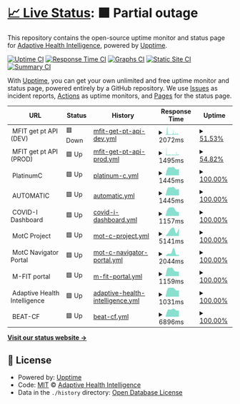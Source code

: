 # [📈 Live Status](https://adaptivehealthintelligence.github.io/site-monitoring): <!--live status--> **🟧 Partial outage**

This repository contains the open-source uptime monitor and status page for [Adaptive Health Intelligence](https://adaptivehealthintelligence.org.au/), powered by [Upptime](https://github.com/upptime/upptime).

[![Uptime CI](https://github.com/adaptivehealthintelligence/site-monitoring/workflows/Uptime%20CI/badge.svg)](https://github.com/adaptivehealthintelligence/site-monitoring/actions?query=workflow%3A%22Uptime+CI%22)
[![Response Time CI](https://github.com/adaptivehealthintelligence/site-monitoring/workflows/Response%20Time%20CI/badge.svg)](https://github.com/adaptivehealthintelligence/site-monitoring/actions?query=workflow%3A%22Response+Time+CI%22)
[![Graphs CI](https://github.com/adaptivehealthintelligence/site-monitoring/workflows/Graphs%20CI/badge.svg)](https://github.com/adaptivehealthintelligence/site-monitoring/actions?query=workflow%3A%22Graphs+CI%22)
[![Static Site CI](https://github.com/adaptivehealthintelligence/site-monitoring/workflows/Static%20Site%20CI/badge.svg)](https://github.com/adaptivehealthintelligence/site-monitoring/actions?query=workflow%3A%22Static+Site+CI%22)
[![Summary CI](https://github.com/adaptivehealthintelligence/site-monitoring/workflows/Summary%20CI/badge.svg)](https://github.com/adaptivehealthintelligence/site-monitoring/actions?query=workflow%3A%22Summary+CI%22)

With [Upptime](https://upptime.js.org), you can get your own unlimited and free uptime monitor and status page, powered entirely by a GitHub repository. We use [Issues](https://github.com/adaptivehealthintelligence/site-monitoring/issues) as incident reports, [Actions](https://github.com/adaptivehealthintelligence/site-monitoring/actions) as uptime monitors, and [Pages](https://adaptivehealthintelligence.github.io/site-monitoring) for the status page.

<!--start: status pages-->
<!-- This summary is generated by Upptime (https://github.com/upptime/upptime) -->
<!-- Do not edit this manually, your changes will be overwritten -->
<!-- prettier-ignore -->
| URL | Status | History | Response Time | Uptime |
| --- | ------ | ------- | ------------- | ------ |
| <img alt="" src="https://icons.duckduckgo.com/ip3/null.ico" height="13"> MFIT get pt API (DEV) | 🟥 Down | [mfit-get-pt-api-dev.yml](https://github.com/adaptivehealthintelligence/site-monitoring/commits/HEAD/history/mfit-get-pt-api-dev.yml) | <details><summary><img alt="Response time graph" src="./graphs/mfit-get-pt-api-dev/response-time-week.png" height="20"> 2072ms</summary><br><a href="https://adaptivehealthintelligence.github.io/site-monitoring/history/mfit-get-pt-api-dev"><img alt="Response time 2072" src="https://img.shields.io/endpoint?url=https%3A%2F%2Fraw.githubusercontent.com%2Fadaptivehealthintelligence%2Fsite-monitoring%2FHEAD%2Fapi%2Fmfit-get-pt-api-dev%2Fresponse-time.json"></a><br><a href="https://adaptivehealthintelligence.github.io/site-monitoring/history/mfit-get-pt-api-dev"><img alt="24-hour response time 1265" src="https://img.shields.io/endpoint?url=https%3A%2F%2Fraw.githubusercontent.com%2Fadaptivehealthintelligence%2Fsite-monitoring%2FHEAD%2Fapi%2Fmfit-get-pt-api-dev%2Fresponse-time-day.json"></a><br><a href="https://adaptivehealthintelligence.github.io/site-monitoring/history/mfit-get-pt-api-dev"><img alt="7-day response time 2072" src="https://img.shields.io/endpoint?url=https%3A%2F%2Fraw.githubusercontent.com%2Fadaptivehealthintelligence%2Fsite-monitoring%2FHEAD%2Fapi%2Fmfit-get-pt-api-dev%2Fresponse-time-week.json"></a><br><a href="https://adaptivehealthintelligence.github.io/site-monitoring/history/mfit-get-pt-api-dev"><img alt="30-day response time 2072" src="https://img.shields.io/endpoint?url=https%3A%2F%2Fraw.githubusercontent.com%2Fadaptivehealthintelligence%2Fsite-monitoring%2FHEAD%2Fapi%2Fmfit-get-pt-api-dev%2Fresponse-time-month.json"></a><br><a href="https://adaptivehealthintelligence.github.io/site-monitoring/history/mfit-get-pt-api-dev"><img alt="1-year response time 2072" src="https://img.shields.io/endpoint?url=https%3A%2F%2Fraw.githubusercontent.com%2Fadaptivehealthintelligence%2Fsite-monitoring%2FHEAD%2Fapi%2Fmfit-get-pt-api-dev%2Fresponse-time-year.json"></a></details> | <details><summary><a href="https://adaptivehealthintelligence.github.io/site-monitoring/history/mfit-get-pt-api-dev">51.53%</a></summary><a href="https://adaptivehealthintelligence.github.io/site-monitoring/history/mfit-get-pt-api-dev"><img alt="All-time uptime 51.53%" src="https://img.shields.io/endpoint?url=https%3A%2F%2Fraw.githubusercontent.com%2Fadaptivehealthintelligence%2Fsite-monitoring%2FHEAD%2Fapi%2Fmfit-get-pt-api-dev%2Fuptime.json"></a><br><a href="https://adaptivehealthintelligence.github.io/site-monitoring/history/mfit-get-pt-api-dev"><img alt="24-hour uptime 54.80%" src="https://img.shields.io/endpoint?url=https%3A%2F%2Fraw.githubusercontent.com%2Fadaptivehealthintelligence%2Fsite-monitoring%2FHEAD%2Fapi%2Fmfit-get-pt-api-dev%2Fuptime-day.json"></a><br><a href="https://adaptivehealthintelligence.github.io/site-monitoring/history/mfit-get-pt-api-dev"><img alt="7-day uptime 51.53%" src="https://img.shields.io/endpoint?url=https%3A%2F%2Fraw.githubusercontent.com%2Fadaptivehealthintelligence%2Fsite-monitoring%2FHEAD%2Fapi%2Fmfit-get-pt-api-dev%2Fuptime-week.json"></a><br><a href="https://adaptivehealthintelligence.github.io/site-monitoring/history/mfit-get-pt-api-dev"><img alt="30-day uptime 51.53%" src="https://img.shields.io/endpoint?url=https%3A%2F%2Fraw.githubusercontent.com%2Fadaptivehealthintelligence%2Fsite-monitoring%2FHEAD%2Fapi%2Fmfit-get-pt-api-dev%2Fuptime-month.json"></a><br><a href="https://adaptivehealthintelligence.github.io/site-monitoring/history/mfit-get-pt-api-dev"><img alt="1-year uptime 51.53%" src="https://img.shields.io/endpoint?url=https%3A%2F%2Fraw.githubusercontent.com%2Fadaptivehealthintelligence%2Fsite-monitoring%2FHEAD%2Fapi%2Fmfit-get-pt-api-dev%2Fuptime-year.json"></a></details>
| <img alt="" src="https://icons.duckduckgo.com/ip3/null.ico" height="13"> MFIT get pt API (PROD) | 🟩 Up | [mfit-get-pt-api-prod.yml](https://github.com/adaptivehealthintelligence/site-monitoring/commits/HEAD/history/mfit-get-pt-api-prod.yml) | <details><summary><img alt="Response time graph" src="./graphs/mfit-get-pt-api-prod/response-time-week.png" height="20"> 1495ms</summary><br><a href="https://adaptivehealthintelligence.github.io/site-monitoring/history/mfit-get-pt-api-prod"><img alt="Response time 1495" src="https://img.shields.io/endpoint?url=https%3A%2F%2Fraw.githubusercontent.com%2Fadaptivehealthintelligence%2Fsite-monitoring%2FHEAD%2Fapi%2Fmfit-get-pt-api-prod%2Fresponse-time.json"></a><br><a href="https://adaptivehealthintelligence.github.io/site-monitoring/history/mfit-get-pt-api-prod"><img alt="24-hour response time 1826" src="https://img.shields.io/endpoint?url=https%3A%2F%2Fraw.githubusercontent.com%2Fadaptivehealthintelligence%2Fsite-monitoring%2FHEAD%2Fapi%2Fmfit-get-pt-api-prod%2Fresponse-time-day.json"></a><br><a href="https://adaptivehealthintelligence.github.io/site-monitoring/history/mfit-get-pt-api-prod"><img alt="7-day response time 1495" src="https://img.shields.io/endpoint?url=https%3A%2F%2Fraw.githubusercontent.com%2Fadaptivehealthintelligence%2Fsite-monitoring%2FHEAD%2Fapi%2Fmfit-get-pt-api-prod%2Fresponse-time-week.json"></a><br><a href="https://adaptivehealthintelligence.github.io/site-monitoring/history/mfit-get-pt-api-prod"><img alt="30-day response time 1495" src="https://img.shields.io/endpoint?url=https%3A%2F%2Fraw.githubusercontent.com%2Fadaptivehealthintelligence%2Fsite-monitoring%2FHEAD%2Fapi%2Fmfit-get-pt-api-prod%2Fresponse-time-month.json"></a><br><a href="https://adaptivehealthintelligence.github.io/site-monitoring/history/mfit-get-pt-api-prod"><img alt="1-year response time 1495" src="https://img.shields.io/endpoint?url=https%3A%2F%2Fraw.githubusercontent.com%2Fadaptivehealthintelligence%2Fsite-monitoring%2FHEAD%2Fapi%2Fmfit-get-pt-api-prod%2Fresponse-time-year.json"></a></details> | <details><summary><a href="https://adaptivehealthintelligence.github.io/site-monitoring/history/mfit-get-pt-api-prod">54.82%</a></summary><a href="https://adaptivehealthintelligence.github.io/site-monitoring/history/mfit-get-pt-api-prod"><img alt="All-time uptime 54.82%" src="https://img.shields.io/endpoint?url=https%3A%2F%2Fraw.githubusercontent.com%2Fadaptivehealthintelligence%2Fsite-monitoring%2FHEAD%2Fapi%2Fmfit-get-pt-api-prod%2Fuptime.json"></a><br><a href="https://adaptivehealthintelligence.github.io/site-monitoring/history/mfit-get-pt-api-prod"><img alt="24-hour uptime 61.44%" src="https://img.shields.io/endpoint?url=https%3A%2F%2Fraw.githubusercontent.com%2Fadaptivehealthintelligence%2Fsite-monitoring%2FHEAD%2Fapi%2Fmfit-get-pt-api-prod%2Fuptime-day.json"></a><br><a href="https://adaptivehealthintelligence.github.io/site-monitoring/history/mfit-get-pt-api-prod"><img alt="7-day uptime 54.82%" src="https://img.shields.io/endpoint?url=https%3A%2F%2Fraw.githubusercontent.com%2Fadaptivehealthintelligence%2Fsite-monitoring%2FHEAD%2Fapi%2Fmfit-get-pt-api-prod%2Fuptime-week.json"></a><br><a href="https://adaptivehealthintelligence.github.io/site-monitoring/history/mfit-get-pt-api-prod"><img alt="30-day uptime 54.82%" src="https://img.shields.io/endpoint?url=https%3A%2F%2Fraw.githubusercontent.com%2Fadaptivehealthintelligence%2Fsite-monitoring%2FHEAD%2Fapi%2Fmfit-get-pt-api-prod%2Fuptime-month.json"></a><br><a href="https://adaptivehealthintelligence.github.io/site-monitoring/history/mfit-get-pt-api-prod"><img alt="1-year uptime 54.82%" src="https://img.shields.io/endpoint?url=https%3A%2F%2Fraw.githubusercontent.com%2Fadaptivehealthintelligence%2Fsite-monitoring%2FHEAD%2Fapi%2Fmfit-get-pt-api-prod%2Fuptime-year.json"></a></details>
| <img alt="" src="https://icons.duckduckgo.com/ip3/null.ico" height="13"> PlatinumC | 🟩 Up | [platinum-c.yml](https://github.com/adaptivehealthintelligence/site-monitoring/commits/HEAD/history/platinum-c.yml) | <details><summary><img alt="Response time graph" src="./graphs/platinum-c/response-time-week.png" height="20"> 1445ms</summary><br><a href="https://adaptivehealthintelligence.github.io/site-monitoring/history/platinum-c"><img alt="Response time 1489" src="https://img.shields.io/endpoint?url=https%3A%2F%2Fraw.githubusercontent.com%2Fadaptivehealthintelligence%2Fsite-monitoring%2FHEAD%2Fapi%2Fplatinum-c%2Fresponse-time.json"></a><br><a href="https://adaptivehealthintelligence.github.io/site-monitoring/history/platinum-c"><img alt="24-hour response time 1266" src="https://img.shields.io/endpoint?url=https%3A%2F%2Fraw.githubusercontent.com%2Fadaptivehealthintelligence%2Fsite-monitoring%2FHEAD%2Fapi%2Fplatinum-c%2Fresponse-time-day.json"></a><br><a href="https://adaptivehealthintelligence.github.io/site-monitoring/history/platinum-c"><img alt="7-day response time 1445" src="https://img.shields.io/endpoint?url=https%3A%2F%2Fraw.githubusercontent.com%2Fadaptivehealthintelligence%2Fsite-monitoring%2FHEAD%2Fapi%2Fplatinum-c%2Fresponse-time-week.json"></a><br><a href="https://adaptivehealthintelligence.github.io/site-monitoring/history/platinum-c"><img alt="30-day response time 1445" src="https://img.shields.io/endpoint?url=https%3A%2F%2Fraw.githubusercontent.com%2Fadaptivehealthintelligence%2Fsite-monitoring%2FHEAD%2Fapi%2Fplatinum-c%2Fresponse-time-month.json"></a><br><a href="https://adaptivehealthintelligence.github.io/site-monitoring/history/platinum-c"><img alt="1-year response time 1489" src="https://img.shields.io/endpoint?url=https%3A%2F%2Fraw.githubusercontent.com%2Fadaptivehealthintelligence%2Fsite-monitoring%2FHEAD%2Fapi%2Fplatinum-c%2Fresponse-time-year.json"></a></details> | <details><summary><a href="https://adaptivehealthintelligence.github.io/site-monitoring/history/platinum-c">100.00%</a></summary><a href="https://adaptivehealthintelligence.github.io/site-monitoring/history/platinum-c"><img alt="All-time uptime 99.16%" src="https://img.shields.io/endpoint?url=https%3A%2F%2Fraw.githubusercontent.com%2Fadaptivehealthintelligence%2Fsite-monitoring%2FHEAD%2Fapi%2Fplatinum-c%2Fuptime.json"></a><br><a href="https://adaptivehealthintelligence.github.io/site-monitoring/history/platinum-c"><img alt="24-hour uptime 100.00%" src="https://img.shields.io/endpoint?url=https%3A%2F%2Fraw.githubusercontent.com%2Fadaptivehealthintelligence%2Fsite-monitoring%2FHEAD%2Fapi%2Fplatinum-c%2Fuptime-day.json"></a><br><a href="https://adaptivehealthintelligence.github.io/site-monitoring/history/platinum-c"><img alt="7-day uptime 100.00%" src="https://img.shields.io/endpoint?url=https%3A%2F%2Fraw.githubusercontent.com%2Fadaptivehealthintelligence%2Fsite-monitoring%2FHEAD%2Fapi%2Fplatinum-c%2Fuptime-week.json"></a><br><a href="https://adaptivehealthintelligence.github.io/site-monitoring/history/platinum-c"><img alt="30-day uptime 100.00%" src="https://img.shields.io/endpoint?url=https%3A%2F%2Fraw.githubusercontent.com%2Fadaptivehealthintelligence%2Fsite-monitoring%2FHEAD%2Fapi%2Fplatinum-c%2Fuptime-month.json"></a><br><a href="https://adaptivehealthintelligence.github.io/site-monitoring/history/platinum-c"><img alt="1-year uptime 99.16%" src="https://img.shields.io/endpoint?url=https%3A%2F%2Fraw.githubusercontent.com%2Fadaptivehealthintelligence%2Fsite-monitoring%2FHEAD%2Fapi%2Fplatinum-c%2Fuptime-year.json"></a></details>
| <img alt="" src="https://icons.duckduckgo.com/ip3/null.ico" height="13"> AUTOMATIC | 🟩 Up | [automatic.yml](https://github.com/adaptivehealthintelligence/site-monitoring/commits/HEAD/history/automatic.yml) | <details><summary><img alt="Response time graph" src="./graphs/automatic/response-time-week.png" height="20"> 1445ms</summary><br><a href="https://adaptivehealthintelligence.github.io/site-monitoring/history/automatic"><img alt="Response time 1458" src="https://img.shields.io/endpoint?url=https%3A%2F%2Fraw.githubusercontent.com%2Fadaptivehealthintelligence%2Fsite-monitoring%2FHEAD%2Fapi%2Fautomatic%2Fresponse-time.json"></a><br><a href="https://adaptivehealthintelligence.github.io/site-monitoring/history/automatic"><img alt="24-hour response time 1275" src="https://img.shields.io/endpoint?url=https%3A%2F%2Fraw.githubusercontent.com%2Fadaptivehealthintelligence%2Fsite-monitoring%2FHEAD%2Fapi%2Fautomatic%2Fresponse-time-day.json"></a><br><a href="https://adaptivehealthintelligence.github.io/site-monitoring/history/automatic"><img alt="7-day response time 1445" src="https://img.shields.io/endpoint?url=https%3A%2F%2Fraw.githubusercontent.com%2Fadaptivehealthintelligence%2Fsite-monitoring%2FHEAD%2Fapi%2Fautomatic%2Fresponse-time-week.json"></a><br><a href="https://adaptivehealthintelligence.github.io/site-monitoring/history/automatic"><img alt="30-day response time 1445" src="https://img.shields.io/endpoint?url=https%3A%2F%2Fraw.githubusercontent.com%2Fadaptivehealthintelligence%2Fsite-monitoring%2FHEAD%2Fapi%2Fautomatic%2Fresponse-time-month.json"></a><br><a href="https://adaptivehealthintelligence.github.io/site-monitoring/history/automatic"><img alt="1-year response time 1458" src="https://img.shields.io/endpoint?url=https%3A%2F%2Fraw.githubusercontent.com%2Fadaptivehealthintelligence%2Fsite-monitoring%2FHEAD%2Fapi%2Fautomatic%2Fresponse-time-year.json"></a></details> | <details><summary><a href="https://adaptivehealthintelligence.github.io/site-monitoring/history/automatic">100.00%</a></summary><a href="https://adaptivehealthintelligence.github.io/site-monitoring/history/automatic"><img alt="All-time uptime 99.16%" src="https://img.shields.io/endpoint?url=https%3A%2F%2Fraw.githubusercontent.com%2Fadaptivehealthintelligence%2Fsite-monitoring%2FHEAD%2Fapi%2Fautomatic%2Fuptime.json"></a><br><a href="https://adaptivehealthintelligence.github.io/site-monitoring/history/automatic"><img alt="24-hour uptime 100.00%" src="https://img.shields.io/endpoint?url=https%3A%2F%2Fraw.githubusercontent.com%2Fadaptivehealthintelligence%2Fsite-monitoring%2FHEAD%2Fapi%2Fautomatic%2Fuptime-day.json"></a><br><a href="https://adaptivehealthintelligence.github.io/site-monitoring/history/automatic"><img alt="7-day uptime 100.00%" src="https://img.shields.io/endpoint?url=https%3A%2F%2Fraw.githubusercontent.com%2Fadaptivehealthintelligence%2Fsite-monitoring%2FHEAD%2Fapi%2Fautomatic%2Fuptime-week.json"></a><br><a href="https://adaptivehealthintelligence.github.io/site-monitoring/history/automatic"><img alt="30-day uptime 100.00%" src="https://img.shields.io/endpoint?url=https%3A%2F%2Fraw.githubusercontent.com%2Fadaptivehealthintelligence%2Fsite-monitoring%2FHEAD%2Fapi%2Fautomatic%2Fuptime-month.json"></a><br><a href="https://adaptivehealthintelligence.github.io/site-monitoring/history/automatic"><img alt="1-year uptime 99.16%" src="https://img.shields.io/endpoint?url=https%3A%2F%2Fraw.githubusercontent.com%2Fadaptivehealthintelligence%2Fsite-monitoring%2FHEAD%2Fapi%2Fautomatic%2Fuptime-year.json"></a></details>
| <img alt="" src="https://icons.duckduckgo.com/ip3/null.ico" height="13"> COVID-I Dashboard | 🟩 Up | [covid-i-dashboard.yml](https://github.com/adaptivehealthintelligence/site-monitoring/commits/HEAD/history/covid-i-dashboard.yml) | <details><summary><img alt="Response time graph" src="./graphs/covid-i-dashboard/response-time-week.png" height="20"> 1157ms</summary><br><a href="https://adaptivehealthintelligence.github.io/site-monitoring/history/covid-i-dashboard"><img alt="Response time 1028" src="https://img.shields.io/endpoint?url=https%3A%2F%2Fraw.githubusercontent.com%2Fadaptivehealthintelligence%2Fsite-monitoring%2FHEAD%2Fapi%2Fcovid-i-dashboard%2Fresponse-time.json"></a><br><a href="https://adaptivehealthintelligence.github.io/site-monitoring/history/covid-i-dashboard"><img alt="24-hour response time 678" src="https://img.shields.io/endpoint?url=https%3A%2F%2Fraw.githubusercontent.com%2Fadaptivehealthintelligence%2Fsite-monitoring%2FHEAD%2Fapi%2Fcovid-i-dashboard%2Fresponse-time-day.json"></a><br><a href="https://adaptivehealthintelligence.github.io/site-monitoring/history/covid-i-dashboard"><img alt="7-day response time 1157" src="https://img.shields.io/endpoint?url=https%3A%2F%2Fraw.githubusercontent.com%2Fadaptivehealthintelligence%2Fsite-monitoring%2FHEAD%2Fapi%2Fcovid-i-dashboard%2Fresponse-time-week.json"></a><br><a href="https://adaptivehealthintelligence.github.io/site-monitoring/history/covid-i-dashboard"><img alt="30-day response time 1157" src="https://img.shields.io/endpoint?url=https%3A%2F%2Fraw.githubusercontent.com%2Fadaptivehealthintelligence%2Fsite-monitoring%2FHEAD%2Fapi%2Fcovid-i-dashboard%2Fresponse-time-month.json"></a><br><a href="https://adaptivehealthintelligence.github.io/site-monitoring/history/covid-i-dashboard"><img alt="1-year response time 1028" src="https://img.shields.io/endpoint?url=https%3A%2F%2Fraw.githubusercontent.com%2Fadaptivehealthintelligence%2Fsite-monitoring%2FHEAD%2Fapi%2Fcovid-i-dashboard%2Fresponse-time-year.json"></a></details> | <details><summary><a href="https://adaptivehealthintelligence.github.io/site-monitoring/history/covid-i-dashboard">100.00%</a></summary><a href="https://adaptivehealthintelligence.github.io/site-monitoring/history/covid-i-dashboard"><img alt="All-time uptime 100.00%" src="https://img.shields.io/endpoint?url=https%3A%2F%2Fraw.githubusercontent.com%2Fadaptivehealthintelligence%2Fsite-monitoring%2FHEAD%2Fapi%2Fcovid-i-dashboard%2Fuptime.json"></a><br><a href="https://adaptivehealthintelligence.github.io/site-monitoring/history/covid-i-dashboard"><img alt="24-hour uptime 100.00%" src="https://img.shields.io/endpoint?url=https%3A%2F%2Fraw.githubusercontent.com%2Fadaptivehealthintelligence%2Fsite-monitoring%2FHEAD%2Fapi%2Fcovid-i-dashboard%2Fuptime-day.json"></a><br><a href="https://adaptivehealthintelligence.github.io/site-monitoring/history/covid-i-dashboard"><img alt="7-day uptime 100.00%" src="https://img.shields.io/endpoint?url=https%3A%2F%2Fraw.githubusercontent.com%2Fadaptivehealthintelligence%2Fsite-monitoring%2FHEAD%2Fapi%2Fcovid-i-dashboard%2Fuptime-week.json"></a><br><a href="https://adaptivehealthintelligence.github.io/site-monitoring/history/covid-i-dashboard"><img alt="30-day uptime 100.00%" src="https://img.shields.io/endpoint?url=https%3A%2F%2Fraw.githubusercontent.com%2Fadaptivehealthintelligence%2Fsite-monitoring%2FHEAD%2Fapi%2Fcovid-i-dashboard%2Fuptime-month.json"></a><br><a href="https://adaptivehealthintelligence.github.io/site-monitoring/history/covid-i-dashboard"><img alt="1-year uptime 100.00%" src="https://img.shields.io/endpoint?url=https%3A%2F%2Fraw.githubusercontent.com%2Fadaptivehealthintelligence%2Fsite-monitoring%2FHEAD%2Fapi%2Fcovid-i-dashboard%2Fuptime-year.json"></a></details>
| <img alt="" src="https://icons.duckduckgo.com/ip3/null.ico" height="13"> MotC Project | 🟩 Up | [mot-c-project.yml](https://github.com/adaptivehealthintelligence/site-monitoring/commits/HEAD/history/mot-c-project.yml) | <details><summary><img alt="Response time graph" src="./graphs/mot-c-project/response-time-week.png" height="20"> 5141ms</summary><br><a href="https://adaptivehealthintelligence.github.io/site-monitoring/history/mot-c-project"><img alt="Response time 3694" src="https://img.shields.io/endpoint?url=https%3A%2F%2Fraw.githubusercontent.com%2Fadaptivehealthintelligence%2Fsite-monitoring%2FHEAD%2Fapi%2Fmot-c-project%2Fresponse-time.json"></a><br><a href="https://adaptivehealthintelligence.github.io/site-monitoring/history/mot-c-project"><img alt="24-hour response time 6832" src="https://img.shields.io/endpoint?url=https%3A%2F%2Fraw.githubusercontent.com%2Fadaptivehealthintelligence%2Fsite-monitoring%2FHEAD%2Fapi%2Fmot-c-project%2Fresponse-time-day.json"></a><br><a href="https://adaptivehealthintelligence.github.io/site-monitoring/history/mot-c-project"><img alt="7-day response time 5141" src="https://img.shields.io/endpoint?url=https%3A%2F%2Fraw.githubusercontent.com%2Fadaptivehealthintelligence%2Fsite-monitoring%2FHEAD%2Fapi%2Fmot-c-project%2Fresponse-time-week.json"></a><br><a href="https://adaptivehealthintelligence.github.io/site-monitoring/history/mot-c-project"><img alt="30-day response time 5141" src="https://img.shields.io/endpoint?url=https%3A%2F%2Fraw.githubusercontent.com%2Fadaptivehealthintelligence%2Fsite-monitoring%2FHEAD%2Fapi%2Fmot-c-project%2Fresponse-time-month.json"></a><br><a href="https://adaptivehealthintelligence.github.io/site-monitoring/history/mot-c-project"><img alt="1-year response time 3694" src="https://img.shields.io/endpoint?url=https%3A%2F%2Fraw.githubusercontent.com%2Fadaptivehealthintelligence%2Fsite-monitoring%2FHEAD%2Fapi%2Fmot-c-project%2Fresponse-time-year.json"></a></details> | <details><summary><a href="https://adaptivehealthintelligence.github.io/site-monitoring/history/mot-c-project">100.00%</a></summary><a href="https://adaptivehealthintelligence.github.io/site-monitoring/history/mot-c-project"><img alt="All-time uptime 99.95%" src="https://img.shields.io/endpoint?url=https%3A%2F%2Fraw.githubusercontent.com%2Fadaptivehealthintelligence%2Fsite-monitoring%2FHEAD%2Fapi%2Fmot-c-project%2Fuptime.json"></a><br><a href="https://adaptivehealthintelligence.github.io/site-monitoring/history/mot-c-project"><img alt="24-hour uptime 100.00%" src="https://img.shields.io/endpoint?url=https%3A%2F%2Fraw.githubusercontent.com%2Fadaptivehealthintelligence%2Fsite-monitoring%2FHEAD%2Fapi%2Fmot-c-project%2Fuptime-day.json"></a><br><a href="https://adaptivehealthintelligence.github.io/site-monitoring/history/mot-c-project"><img alt="7-day uptime 100.00%" src="https://img.shields.io/endpoint?url=https%3A%2F%2Fraw.githubusercontent.com%2Fadaptivehealthintelligence%2Fsite-monitoring%2FHEAD%2Fapi%2Fmot-c-project%2Fuptime-week.json"></a><br><a href="https://adaptivehealthintelligence.github.io/site-monitoring/history/mot-c-project"><img alt="30-day uptime 100.00%" src="https://img.shields.io/endpoint?url=https%3A%2F%2Fraw.githubusercontent.com%2Fadaptivehealthintelligence%2Fsite-monitoring%2FHEAD%2Fapi%2Fmot-c-project%2Fuptime-month.json"></a><br><a href="https://adaptivehealthintelligence.github.io/site-monitoring/history/mot-c-project"><img alt="1-year uptime 99.95%" src="https://img.shields.io/endpoint?url=https%3A%2F%2Fraw.githubusercontent.com%2Fadaptivehealthintelligence%2Fsite-monitoring%2FHEAD%2Fapi%2Fmot-c-project%2Fuptime-year.json"></a></details>
| <img alt="" src="https://icons.duckduckgo.com/ip3/null.ico" height="13"> MotC Navigator Portal | 🟩 Up | [mot-c-navigator-portal.yml](https://github.com/adaptivehealthintelligence/site-monitoring/commits/HEAD/history/mot-c-navigator-portal.yml) | <details><summary><img alt="Response time graph" src="./graphs/mot-c-navigator-portal/response-time-week.png" height="20"> 2044ms</summary><br><a href="https://adaptivehealthintelligence.github.io/site-monitoring/history/mot-c-navigator-portal"><img alt="Response time 1260" src="https://img.shields.io/endpoint?url=https%3A%2F%2Fraw.githubusercontent.com%2Fadaptivehealthintelligence%2Fsite-monitoring%2FHEAD%2Fapi%2Fmot-c-navigator-portal%2Fresponse-time.json"></a><br><a href="https://adaptivehealthintelligence.github.io/site-monitoring/history/mot-c-navigator-portal"><img alt="24-hour response time 847" src="https://img.shields.io/endpoint?url=https%3A%2F%2Fraw.githubusercontent.com%2Fadaptivehealthintelligence%2Fsite-monitoring%2FHEAD%2Fapi%2Fmot-c-navigator-portal%2Fresponse-time-day.json"></a><br><a href="https://adaptivehealthintelligence.github.io/site-monitoring/history/mot-c-navigator-portal"><img alt="7-day response time 2044" src="https://img.shields.io/endpoint?url=https%3A%2F%2Fraw.githubusercontent.com%2Fadaptivehealthintelligence%2Fsite-monitoring%2FHEAD%2Fapi%2Fmot-c-navigator-portal%2Fresponse-time-week.json"></a><br><a href="https://adaptivehealthintelligence.github.io/site-monitoring/history/mot-c-navigator-portal"><img alt="30-day response time 2044" src="https://img.shields.io/endpoint?url=https%3A%2F%2Fraw.githubusercontent.com%2Fadaptivehealthintelligence%2Fsite-monitoring%2FHEAD%2Fapi%2Fmot-c-navigator-portal%2Fresponse-time-month.json"></a><br><a href="https://adaptivehealthintelligence.github.io/site-monitoring/history/mot-c-navigator-portal"><img alt="1-year response time 1260" src="https://img.shields.io/endpoint?url=https%3A%2F%2Fraw.githubusercontent.com%2Fadaptivehealthintelligence%2Fsite-monitoring%2FHEAD%2Fapi%2Fmot-c-navigator-portal%2Fresponse-time-year.json"></a></details> | <details><summary><a href="https://adaptivehealthintelligence.github.io/site-monitoring/history/mot-c-navigator-portal">100.00%</a></summary><a href="https://adaptivehealthintelligence.github.io/site-monitoring/history/mot-c-navigator-portal"><img alt="All-time uptime 99.97%" src="https://img.shields.io/endpoint?url=https%3A%2F%2Fraw.githubusercontent.com%2Fadaptivehealthintelligence%2Fsite-monitoring%2FHEAD%2Fapi%2Fmot-c-navigator-portal%2Fuptime.json"></a><br><a href="https://adaptivehealthintelligence.github.io/site-monitoring/history/mot-c-navigator-portal"><img alt="24-hour uptime 100.00%" src="https://img.shields.io/endpoint?url=https%3A%2F%2Fraw.githubusercontent.com%2Fadaptivehealthintelligence%2Fsite-monitoring%2FHEAD%2Fapi%2Fmot-c-navigator-portal%2Fuptime-day.json"></a><br><a href="https://adaptivehealthintelligence.github.io/site-monitoring/history/mot-c-navigator-portal"><img alt="7-day uptime 100.00%" src="https://img.shields.io/endpoint?url=https%3A%2F%2Fraw.githubusercontent.com%2Fadaptivehealthintelligence%2Fsite-monitoring%2FHEAD%2Fapi%2Fmot-c-navigator-portal%2Fuptime-week.json"></a><br><a href="https://adaptivehealthintelligence.github.io/site-monitoring/history/mot-c-navigator-portal"><img alt="30-day uptime 100.00%" src="https://img.shields.io/endpoint?url=https%3A%2F%2Fraw.githubusercontent.com%2Fadaptivehealthintelligence%2Fsite-monitoring%2FHEAD%2Fapi%2Fmot-c-navigator-portal%2Fuptime-month.json"></a><br><a href="https://adaptivehealthintelligence.github.io/site-monitoring/history/mot-c-navigator-portal"><img alt="1-year uptime 99.97%" src="https://img.shields.io/endpoint?url=https%3A%2F%2Fraw.githubusercontent.com%2Fadaptivehealthintelligence%2Fsite-monitoring%2FHEAD%2Fapi%2Fmot-c-navigator-portal%2Fuptime-year.json"></a></details>
| <img alt="" src="https://icons.duckduckgo.com/ip3/null.ico" height="13"> M-FIT portal | 🟩 Up | [m-fit-portal.yml](https://github.com/adaptivehealthintelligence/site-monitoring/commits/HEAD/history/m-fit-portal.yml) | <details><summary><img alt="Response time graph" src="./graphs/m-fit-portal/response-time-week.png" height="20"> 1159ms</summary><br><a href="https://adaptivehealthintelligence.github.io/site-monitoring/history/m-fit-portal"><img alt="Response time 1159" src="https://img.shields.io/endpoint?url=https%3A%2F%2Fraw.githubusercontent.com%2Fadaptivehealthintelligence%2Fsite-monitoring%2FHEAD%2Fapi%2Fm-fit-portal%2Fresponse-time.json"></a><br><a href="https://adaptivehealthintelligence.github.io/site-monitoring/history/m-fit-portal"><img alt="24-hour response time 795" src="https://img.shields.io/endpoint?url=https%3A%2F%2Fraw.githubusercontent.com%2Fadaptivehealthintelligence%2Fsite-monitoring%2FHEAD%2Fapi%2Fm-fit-portal%2Fresponse-time-day.json"></a><br><a href="https://adaptivehealthintelligence.github.io/site-monitoring/history/m-fit-portal"><img alt="7-day response time 1159" src="https://img.shields.io/endpoint?url=https%3A%2F%2Fraw.githubusercontent.com%2Fadaptivehealthintelligence%2Fsite-monitoring%2FHEAD%2Fapi%2Fm-fit-portal%2Fresponse-time-week.json"></a><br><a href="https://adaptivehealthintelligence.github.io/site-monitoring/history/m-fit-portal"><img alt="30-day response time 1159" src="https://img.shields.io/endpoint?url=https%3A%2F%2Fraw.githubusercontent.com%2Fadaptivehealthintelligence%2Fsite-monitoring%2FHEAD%2Fapi%2Fm-fit-portal%2Fresponse-time-month.json"></a><br><a href="https://adaptivehealthintelligence.github.io/site-monitoring/history/m-fit-portal"><img alt="1-year response time 1159" src="https://img.shields.io/endpoint?url=https%3A%2F%2Fraw.githubusercontent.com%2Fadaptivehealthintelligence%2Fsite-monitoring%2FHEAD%2Fapi%2Fm-fit-portal%2Fresponse-time-year.json"></a></details> | <details><summary><a href="https://adaptivehealthintelligence.github.io/site-monitoring/history/m-fit-portal">100.00%</a></summary><a href="https://adaptivehealthintelligence.github.io/site-monitoring/history/m-fit-portal"><img alt="All-time uptime 100.00%" src="https://img.shields.io/endpoint?url=https%3A%2F%2Fraw.githubusercontent.com%2Fadaptivehealthintelligence%2Fsite-monitoring%2FHEAD%2Fapi%2Fm-fit-portal%2Fuptime.json"></a><br><a href="https://adaptivehealthintelligence.github.io/site-monitoring/history/m-fit-portal"><img alt="24-hour uptime 100.00%" src="https://img.shields.io/endpoint?url=https%3A%2F%2Fraw.githubusercontent.com%2Fadaptivehealthintelligence%2Fsite-monitoring%2FHEAD%2Fapi%2Fm-fit-portal%2Fuptime-day.json"></a><br><a href="https://adaptivehealthintelligence.github.io/site-monitoring/history/m-fit-portal"><img alt="7-day uptime 100.00%" src="https://img.shields.io/endpoint?url=https%3A%2F%2Fraw.githubusercontent.com%2Fadaptivehealthintelligence%2Fsite-monitoring%2FHEAD%2Fapi%2Fm-fit-portal%2Fuptime-week.json"></a><br><a href="https://adaptivehealthintelligence.github.io/site-monitoring/history/m-fit-portal"><img alt="30-day uptime 100.00%" src="https://img.shields.io/endpoint?url=https%3A%2F%2Fraw.githubusercontent.com%2Fadaptivehealthintelligence%2Fsite-monitoring%2FHEAD%2Fapi%2Fm-fit-portal%2Fuptime-month.json"></a><br><a href="https://adaptivehealthintelligence.github.io/site-monitoring/history/m-fit-portal"><img alt="1-year uptime 100.00%" src="https://img.shields.io/endpoint?url=https%3A%2F%2Fraw.githubusercontent.com%2Fadaptivehealthintelligence%2Fsite-monitoring%2FHEAD%2Fapi%2Fm-fit-portal%2Fuptime-year.json"></a></details>
| <img alt="" src="https://icons.duckduckgo.com/ip3/null.ico" height="13"> Adaptive Health Intelligence | 🟩 Up | [adaptive-health-intelligence.yml](https://github.com/adaptivehealthintelligence/site-monitoring/commits/HEAD/history/adaptive-health-intelligence.yml) | <details><summary><img alt="Response time graph" src="./graphs/adaptive-health-intelligence/response-time-week.png" height="20"> 1031ms</summary><br><a href="https://adaptivehealthintelligence.github.io/site-monitoring/history/adaptive-health-intelligence"><img alt="Response time 1066" src="https://img.shields.io/endpoint?url=https%3A%2F%2Fraw.githubusercontent.com%2Fadaptivehealthintelligence%2Fsite-monitoring%2FHEAD%2Fapi%2Fadaptive-health-intelligence%2Fresponse-time.json"></a><br><a href="https://adaptivehealthintelligence.github.io/site-monitoring/history/adaptive-health-intelligence"><img alt="24-hour response time 821" src="https://img.shields.io/endpoint?url=https%3A%2F%2Fraw.githubusercontent.com%2Fadaptivehealthintelligence%2Fsite-monitoring%2FHEAD%2Fapi%2Fadaptive-health-intelligence%2Fresponse-time-day.json"></a><br><a href="https://adaptivehealthintelligence.github.io/site-monitoring/history/adaptive-health-intelligence"><img alt="7-day response time 1031" src="https://img.shields.io/endpoint?url=https%3A%2F%2Fraw.githubusercontent.com%2Fadaptivehealthintelligence%2Fsite-monitoring%2FHEAD%2Fapi%2Fadaptive-health-intelligence%2Fresponse-time-week.json"></a><br><a href="https://adaptivehealthintelligence.github.io/site-monitoring/history/adaptive-health-intelligence"><img alt="30-day response time 1031" src="https://img.shields.io/endpoint?url=https%3A%2F%2Fraw.githubusercontent.com%2Fadaptivehealthintelligence%2Fsite-monitoring%2FHEAD%2Fapi%2Fadaptive-health-intelligence%2Fresponse-time-month.json"></a><br><a href="https://adaptivehealthintelligence.github.io/site-monitoring/history/adaptive-health-intelligence"><img alt="1-year response time 1066" src="https://img.shields.io/endpoint?url=https%3A%2F%2Fraw.githubusercontent.com%2Fadaptivehealthintelligence%2Fsite-monitoring%2FHEAD%2Fapi%2Fadaptive-health-intelligence%2Fresponse-time-year.json"></a></details> | <details><summary><a href="https://adaptivehealthintelligence.github.io/site-monitoring/history/adaptive-health-intelligence">100.00%</a></summary><a href="https://adaptivehealthintelligence.github.io/site-monitoring/history/adaptive-health-intelligence"><img alt="All-time uptime 100.00%" src="https://img.shields.io/endpoint?url=https%3A%2F%2Fraw.githubusercontent.com%2Fadaptivehealthintelligence%2Fsite-monitoring%2FHEAD%2Fapi%2Fadaptive-health-intelligence%2Fuptime.json"></a><br><a href="https://adaptivehealthintelligence.github.io/site-monitoring/history/adaptive-health-intelligence"><img alt="24-hour uptime 100.00%" src="https://img.shields.io/endpoint?url=https%3A%2F%2Fraw.githubusercontent.com%2Fadaptivehealthintelligence%2Fsite-monitoring%2FHEAD%2Fapi%2Fadaptive-health-intelligence%2Fuptime-day.json"></a><br><a href="https://adaptivehealthintelligence.github.io/site-monitoring/history/adaptive-health-intelligence"><img alt="7-day uptime 100.00%" src="https://img.shields.io/endpoint?url=https%3A%2F%2Fraw.githubusercontent.com%2Fadaptivehealthintelligence%2Fsite-monitoring%2FHEAD%2Fapi%2Fadaptive-health-intelligence%2Fuptime-week.json"></a><br><a href="https://adaptivehealthintelligence.github.io/site-monitoring/history/adaptive-health-intelligence"><img alt="30-day uptime 100.00%" src="https://img.shields.io/endpoint?url=https%3A%2F%2Fraw.githubusercontent.com%2Fadaptivehealthintelligence%2Fsite-monitoring%2FHEAD%2Fapi%2Fadaptive-health-intelligence%2Fuptime-month.json"></a><br><a href="https://adaptivehealthintelligence.github.io/site-monitoring/history/adaptive-health-intelligence"><img alt="1-year uptime 100.00%" src="https://img.shields.io/endpoint?url=https%3A%2F%2Fraw.githubusercontent.com%2Fadaptivehealthintelligence%2Fsite-monitoring%2FHEAD%2Fapi%2Fadaptive-health-intelligence%2Fuptime-year.json"></a></details>
| <img alt="" src="https://icons.duckduckgo.com/ip3/null.ico" height="13"> BEAT-CF | 🟩 Up | [beat-cf.yml](https://github.com/adaptivehealthintelligence/site-monitoring/commits/HEAD/history/beat-cf.yml) | <details><summary><img alt="Response time graph" src="./graphs/beat-cf/response-time-week.png" height="20"> 6896ms</summary><br><a href="https://adaptivehealthintelligence.github.io/site-monitoring/history/beat-cf"><img alt="Response time 6392" src="https://img.shields.io/endpoint?url=https%3A%2F%2Fraw.githubusercontent.com%2Fadaptivehealthintelligence%2Fsite-monitoring%2FHEAD%2Fapi%2Fbeat-cf%2Fresponse-time.json"></a><br><a href="https://adaptivehealthintelligence.github.io/site-monitoring/history/beat-cf"><img alt="24-hour response time 6095" src="https://img.shields.io/endpoint?url=https%3A%2F%2Fraw.githubusercontent.com%2Fadaptivehealthintelligence%2Fsite-monitoring%2FHEAD%2Fapi%2Fbeat-cf%2Fresponse-time-day.json"></a><br><a href="https://adaptivehealthintelligence.github.io/site-monitoring/history/beat-cf"><img alt="7-day response time 6896" src="https://img.shields.io/endpoint?url=https%3A%2F%2Fraw.githubusercontent.com%2Fadaptivehealthintelligence%2Fsite-monitoring%2FHEAD%2Fapi%2Fbeat-cf%2Fresponse-time-week.json"></a><br><a href="https://adaptivehealthintelligence.github.io/site-monitoring/history/beat-cf"><img alt="30-day response time 6896" src="https://img.shields.io/endpoint?url=https%3A%2F%2Fraw.githubusercontent.com%2Fadaptivehealthintelligence%2Fsite-monitoring%2FHEAD%2Fapi%2Fbeat-cf%2Fresponse-time-month.json"></a><br><a href="https://adaptivehealthintelligence.github.io/site-monitoring/history/beat-cf"><img alt="1-year response time 6392" src="https://img.shields.io/endpoint?url=https%3A%2F%2Fraw.githubusercontent.com%2Fadaptivehealthintelligence%2Fsite-monitoring%2FHEAD%2Fapi%2Fbeat-cf%2Fresponse-time-year.json"></a></details> | <details><summary><a href="https://adaptivehealthintelligence.github.io/site-monitoring/history/beat-cf">100.00%</a></summary><a href="https://adaptivehealthintelligence.github.io/site-monitoring/history/beat-cf"><img alt="All-time uptime 100.00%" src="https://img.shields.io/endpoint?url=https%3A%2F%2Fraw.githubusercontent.com%2Fadaptivehealthintelligence%2Fsite-monitoring%2FHEAD%2Fapi%2Fbeat-cf%2Fuptime.json"></a><br><a href="https://adaptivehealthintelligence.github.io/site-monitoring/history/beat-cf"><img alt="24-hour uptime 100.00%" src="https://img.shields.io/endpoint?url=https%3A%2F%2Fraw.githubusercontent.com%2Fadaptivehealthintelligence%2Fsite-monitoring%2FHEAD%2Fapi%2Fbeat-cf%2Fuptime-day.json"></a><br><a href="https://adaptivehealthintelligence.github.io/site-monitoring/history/beat-cf"><img alt="7-day uptime 100.00%" src="https://img.shields.io/endpoint?url=https%3A%2F%2Fraw.githubusercontent.com%2Fadaptivehealthintelligence%2Fsite-monitoring%2FHEAD%2Fapi%2Fbeat-cf%2Fuptime-week.json"></a><br><a href="https://adaptivehealthintelligence.github.io/site-monitoring/history/beat-cf"><img alt="30-day uptime 100.00%" src="https://img.shields.io/endpoint?url=https%3A%2F%2Fraw.githubusercontent.com%2Fadaptivehealthintelligence%2Fsite-monitoring%2FHEAD%2Fapi%2Fbeat-cf%2Fuptime-month.json"></a><br><a href="https://adaptivehealthintelligence.github.io/site-monitoring/history/beat-cf"><img alt="1-year uptime 100.00%" src="https://img.shields.io/endpoint?url=https%3A%2F%2Fraw.githubusercontent.com%2Fadaptivehealthintelligence%2Fsite-monitoring%2FHEAD%2Fapi%2Fbeat-cf%2Fuptime-year.json"></a></details>

<!--end: status pages-->

[**Visit our status website →**](https://adaptivehealthintelligence.github.io/site-monitoring)

## 📄 License

- Powered by: [Upptime](https://github.com/upptime/upptime)
- Code: [MIT](./LICENSE) © [Adaptive Health Intelligence](https://adaptivehealthintelligence.org.au/)
- Data in the `./history` directory: [Open Database License](https://opendatacommons.org/licenses/odbl/1-0/)
